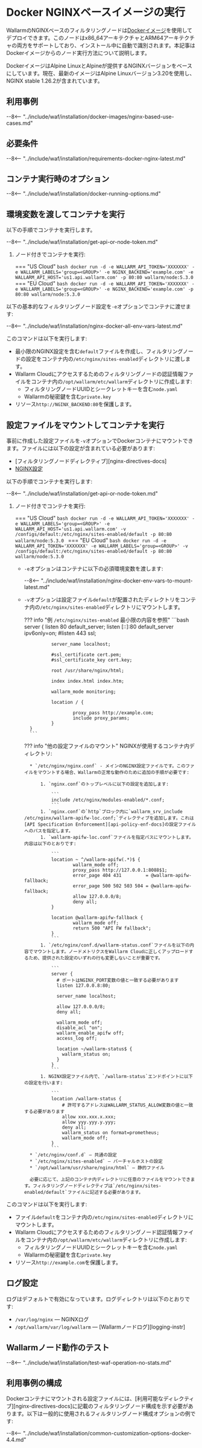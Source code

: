 [link-wallarm-health-check]:        ../admin-en/uat-checklist-en.md

# Docker NGINXベースイメージの実行

WallarmのNGINXベースのフィルタリングノードは[Dockerイメージ](https://hub.docker.com/r/wallarm/node)を使用してデプロイできます。このノードはx86_64アーキテクチャとARM64アーキテクチャの両方をサポートしており、インストール中に自動で識別されます。本記事はDockerイメージからのノード実行方法について説明します。

DockerイメージはAlpine LinuxとAlpineが提供するNGINXバージョンをベースにしています。現在、最新のイメージはAlpine Linuxバージョン3.20を使用し、NGINX stable 1.26.2が含まれています。

## 利用事例

--8<-- "../include/waf/installation/docker-images/nginx-based-use-cases.md"

## 必要条件

--8<-- "../include/waf/installation/requirements-docker-nginx-latest.md"

## コンテナ実行時のオプション

--8<-- "../include/waf/installation/docker-running-options.md"

## 環境変数を渡してコンテナを実行

以下の手順でコンテナを実行します。

--8<-- "../include/waf/installation/get-api-or-node-token.md"

1. ノード付きでコンテナを実行:

    === "US Cloud"
        ```bash
        docker run -d -e WALLARM_API_TOKEN='XXXXXXX' -e WALLARM_LABELS='group=<GROUP>' -e NGINX_BACKEND='example.com' -e WALLARM_API_HOST='us1.api.wallarm.com' -p 80:80 wallarm/node:5.3.0
        ```
    === "EU Cloud"
        ```bash
        docker run -d -e WALLARM_API_TOKEN='XXXXXXX' -e WALLARM_LABELS='group=<GROUP>' -e NGINX_BACKEND='example.com' -p 80:80 wallarm/node:5.3.0
        ```

以下の基本的なフィルタリングノード設定を`-e`オプションでコンテナに渡せます:

--8<-- "../include/waf/installation/nginx-docker-all-env-vars-latest.md"

このコマンドは以下を実行します:

* 最小限のNGINX設定を含む`default`ファイルを作成し、フィルタリングノードの設定をコンテナ内の`/etc/nginx/sites-enabled`ディレクトリに渡します。
* Wallarm Cloudにアクセスするためのフィルタリングノードの認証情報ファイルをコンテナ内の`/opt/wallarm/etc/wallarm`ディレクトリに作成します:
    * フィルタリングノードUUIDとシークレットキーを含む`node.yaml`
    * Wallarmの秘密鍵を含む`private.key`
* リソース`http://NGINX_BACKEND:80`を保護します。

## 設定ファイルをマウントしてコンテナを実行

事前に作成した設定ファイルを`-v`オプションでDockerコンテナにマウントできます。ファイルには以下の設定が含まれている必要があります:

* [フィルタリングノードディレクティブ][nginx-directives-docs]
* [NGINX設定](https://nginx.org/en/docs/beginners_guide.html)

以下の手順でコンテナを実行します:

--8<-- "../include/waf/installation/get-api-or-node-token.md"

1. ノード付きでコンテナを実行:

    === "US Cloud"
        ```bash
        docker run -d -e WALLARM_API_TOKEN='XXXXXXX' -e WALLARM_LABELS='group=<GROUP>' -e WALLARM_API_HOST='us1.api.wallarm.com' -v /configs/default:/etc/nginx/sites-enabled/default -p 80:80 wallarm/node:5.3.0
        ```
    === "EU Cloud"
        ```bash
        docker run -d -e WALLARM_API_TOKEN='XXXXXXX' -e WALLARM_LABELS='group=<GROUP>' -v /configs/default:/etc/nginx/sites-enabled/default -p 80:80 wallarm/node:5.3.0
        ```

    * `-e`オプションはコンテナに以下の必須環境変数を渡します:

        --8<-- "../include/waf/installation/nginx-docker-env-vars-to-mount-latest.md"

    * `-v`オプションは設定ファイル`default`が配置されたディレクトリをコンテナ内の`/etc/nginx/sites-enabled`ディレクトリにマウントします。

        ??? info "例 `/etc/nginx/sites-enabled` 最小限の内容を参照"
            ```bash
            server {
                    listen 80 default_server;
                    listen [::]:80 default_server ipv6only=on;
                    #listen 443 ssl;

                    server_name localhost;

                    #ssl_certificate cert.pem;
                    #ssl_certificate_key cert.key;

                    root /usr/share/nginx/html;

                    index index.html index.htm;

                    wallarm_mode monitoring;

                    location / {
                            
                            proxy_pass http://example.com;
                            include proxy_params;
                    }
            }
            ```

        ??? info "他の設定ファイルのマウント"
            NGINXが使用するコンテナ内ディレクトリ:

            * `/etc/nginx/nginx.conf` - メインのNGINX設定ファイルです。このファイルをマウントする場合、Wallarmの正常な動作のために追加の手順が必要です:

                1. `nginx.conf`のトップレベルに以下の設定を追加します:

                    ```
                    include /etc/nginx/modules-enabled/*.conf;
                    ```
                1. `nginx.conf`の`http`ブロック内に`wallarm_srv_include /etc/nginx/wallarm-apifw-loc.conf;`ディレクティブを追加します。これは[API Specification Enforcement][api-policy-enf-docs]の設定ファイルへのパスを指定します。
                1. `wallarm-apifw-loc.conf`ファイルを指定パスにマウントします。内容は以下のとおりです:

                    ```
                    location ~ ^/wallarm-apifw(.*)$ {
                            wallarm_mode off;
                            proxy_pass http://127.0.0.1:8088$1;
                            error_page 404 431         = @wallarm-apifw-fallback;
                            error_page 500 502 503 504 = @wallarm-apifw-fallback;
                            allow 127.0.0.0/8;
                            deny all;
                    }

                    location @wallarm-apifw-fallback {
                            wallarm_mode off;
                            return 500 "API FW fallback";
                    }
                    ```
                1. `/etc/nginx/conf.d/wallarm-status.conf`ファイルを以下の内容でマウントします。ノードメトリクスをWallarm Cloudに正しくアップロードするため、提供された設定のいずれの行も変更しないことが重要です。

                    ```
                    server {
                      # ポートはNGINX_PORT変数の値と一致する必要があります
                      listen 127.0.0.8:80;

                      server_name localhost;

                      allow 127.0.0.0/8;
                      deny all;

                      wallarm_mode off;
                      disable_acl "on";
                      wallarm_enable_apifw off;
                      access_log off;

                      location ~/wallarm-status$ {
                        wallarm_status on;
                      }
                    }
                    ```
                1. NGINX設定ファイル内で、`/wallarm-status`エンドポイントに以下の設定を行います:

                    ```
                    location /wallarm-status {
                        # 許可するアドレスはWALLARM_STATUS_ALLOW変数の値と一致する必要があります
                        allow xxx.xxx.x.xxx;
                        allow yyy.yyy.y.yyy;
                        deny all;
                        wallarm_status on format=prometheus;
                        wallarm_mode off;
                    }
                    ```
            * `/etc/nginx/conf.d` — 共通の設定
            * `/etc/nginx/sites-enabled` — バーチャルホストの設定
            * `/opt/wallarm/usr/share/nginx/html` — 静的ファイル

            必要に応じて、上記のコンテナ内ディレクトリに任意のファイルをマウントできます。フィルタリングノードディレクティブは`/etc/nginx/sites-enabled/default`ファイルに記述する必要があります。

このコマンドは以下を実行します:

* ファイル`default`をコンテナ内の`/etc/nginx/sites-enabled`ディレクトリにマウントします。
* Wallarm Cloudにアクセスするためのフィルタリングノード認証情報ファイルをコンテナ内の`/opt/wallarm/etc/wallarm`ディレクトリに作成します:
    * フィルタリングノードUUIDとシークレットキーを含む`node.yaml`
    * Wallarmの秘密鍵を含む`private.key`
* リソース`http://example.com`を保護します。

## ログ設定

ログはデフォルトで有効になっています。ログディレクトリは以下のとおりです:

* `/var/log/nginx` — NGINXログ
* `/opt/wallarm/var/log/wallarm` — [Wallarmノードログ][logging-instr]

## Wallarmノード動作のテスト

--8<-- "../include/waf/installation/test-waf-operation-no-stats.md"

## 利用事例の構成

Dockerコンテナにマウントされる設定ファイルには、[利用可能なディレクティブ][nginx-directives-docs]に記載のフィルタリングノード構成を示す必要があります。以下は一般的に使用されるフィルタリングノード構成オプションの例です:

--8<-- "../include/waf/installation/common-customization-options-docker-4.4.md"